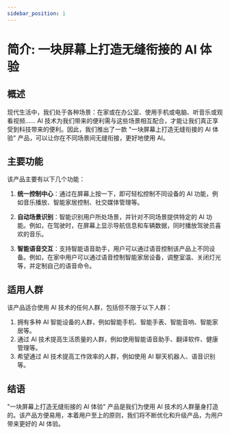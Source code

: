 ```yaml
---
sidebar_position: 1
---
```


# 简介: 一块屏幕上打造无缝衔接的 AI 体验

## 概述

现代生活中，我们处于各种场景：在家或在办公室、使用手机或电脑、听音乐或观看视频…… AI 技术为我们带来的便利需与这些场景相互配合，才能让我们真正享受到科技带来的便利。因此，我们推出了一款 "一块屏幕上打造无缝衔接的 AI 体验" 产品，可以让你在不同场景间无缝衔接，更好地使用 AI。

## 主要功能

该产品主要有以下几个功能：

1. **统一控制中心**：通过在屏幕上按一下，即可轻松控制不同设备的 AI 功能，例如音乐播放、智能家居控制、社交媒体管理等。

2. **自动场景识别**：智能识别用户所处场景，并针对不同场景提供特定的 AI 功能。例如，在驾驶时，在屏幕上显示导航信息和车辆数据，同时播放驾驶员喜欢的音乐。

3. **智能语音交互**：支持智能语音助手，用户可以通过语音控制该产品上不同设备。例如，在家中用户可以通过语音控制智能家居设备，调整室温、关闭灯光等，并定制自己的语音命令。

## 适用人群

该产品适合使用 AI 技术的任何人群，包括但不限于以下人群：

1. 拥有多种 AI 智能设备的人群，例如智能手机、智能手表、智能音响、智能家居等。
2. 通过 AI 技术提高生活质量的人群，例如使用智能语音助手、翻译软件、健康管理等。
3. 希望通过 AI 技术提高工作效率的人群，例如使用 AI 聊天机器人、语音识别等。

## 结语

"一块屏幕上打造无缝衔接的 AI 体验" 产品是我们为使用 AI 技术的人群量身打造的。该产品方便易用，本着用户至上的原则，我们将不断优化和升级产品，为用户带来更好的 AI 体验。
